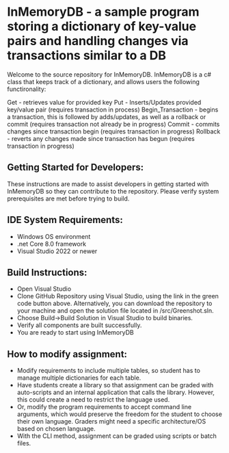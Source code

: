 InMemoryDB - a sample program storing a dictionary of key-value pairs and handling changes via transactions similar to a DB
=============================================================

Welcome to the source repository for InMemoryDB. InMemoryDB is a c# class that keeps track of a dictionary, and allows users the following functironality:

Get - retrieves value for provided key
Put - Inserts/Updates provided key/value pair (requires transaction in process)
Begin_Transaction - begins a transaction, this is followed by adds/updates, as well as a rollback or commit (requires transaction not already be in progress)
Commit - commits changes since transaction begin (requires transaction in progress)
Rollback - reverts any changes made since transaction has begun (requires transaction in progress)

Getting Started for Developers:
-------------------------------

These instructions are made to assist developers in getting started with InMemoryDB so they can contribute to the repository. Please verify system prerequisites are met before trying to build.

IDE System Requirements:
------------------------

* Windows OS environment
* .net Core 8.0 framework
* Visual Studio 2022 or newer

Build Instructions:
-------------------

* Open Visual Studio
* Clone GitHub Repository using Visual Studio, using the link in the green code button above. Alternatively, you can download the repository to your machine and open the solution file located in /src/Greenshot.sln.
* Choose Build->Build Solution in Visual Studio to build binaries.
* Verify all components are built successfully.
* You are ready to start using InMemoryDB

How to modify assignment:
------------------

* Modify requirements to include multiple tables, so student has to manage multiple dictionaries for each table. 
* Have students create a library so that assignment can be graded with auto-scripts and an internal application that calls the library. However, this could create a need to restrict the language used.
* Or, modify the program requirements to accept command line arguments, which would preserve the freedom for the student to choose their own language. Graders might need a specific architecture/OS based on chosen language.
* With the CLI method, assignment can be graded using scripts or batch files. 
